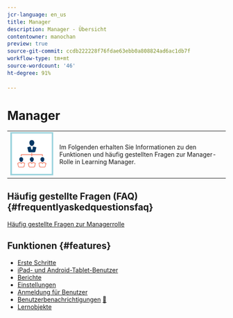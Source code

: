 ```yaml
---
jcr-language: en_us
title: Manager
description: Manager - Übersicht
contentowner: manochan
preview: true
source-git-commit: ccdb222228f76fdae63ebb0a808824ad6ac1db7f
workflow-type: tm+mt
source-wordcount: '46'
ht-degree: 91%

---
```




# Manager

<table> 
 <tbody>
  <tr> 
   <td><img src="assets/manager2.png"></td> 
   <td><p>Im Folgenden erhalten Sie Informationen zu den Funktionen und häufig gestellten Fragen zur Manager-Rolle in Learning Manager. </p></td> 
  </tr> 
 </tbody>
</table>

## Häufig gestellte Fragen (FAQ) {#frequentlyaskedquestionsfaq}

[Häufig gestellte Fragen zur Managerrolle](managers/frequently-asked-questions-for-managers.md)

## Funktionen {#features}

* [Erste Schritte](managers/feature-summary/learning-objects.md#main-pars_header)
* [iPad- und Android-Tablet-Benutzer](managers/feature-summary/ipad-android-tablet-users.md)
* [Berichte](managers/feature-summary/reports.md)
* [Einstellungen](managers/feature-summary/settings.md)
* [Anmeldung für Benutzer](managers/feature-summary/user-login.md)
* [Benutzerbenachrichtigungen](managers/feature-summary/user-notifications.md) [&#128279;](managers/feature-summary/settings.md)
* [Lernobjekte](managers/feature-summary/learning-objects.md)
